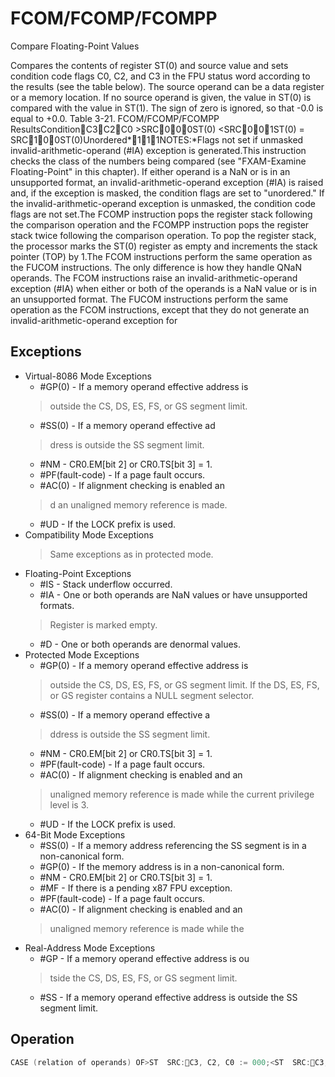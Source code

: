 # FCOM/FCOMP/FCOMPP

Compare Floating-Point Values

Compares the contents of register ST(0) and source value and sets condition code flags C0, C2, and C3 in the FPU status word according to the results (see the table below).
The source operand can be a data register or a memory location.
If no source operand is given, the value in ST(0) is compared with the value in ST(1).
The sign of zero is ignored, so that -0.0 is equal to +0.0.
Table 3-21.
 FCOM/FCOMP/FCOMPP ResultsConditionC3C2C0  >SRC000ST(0)  <SRC001ST(0) = SRC100ST(0)Unordered*111NOTES:*Flags not set if unmasked invalid-arithmetic-operand (#IA) exception is generated.This instruction checks the class of the numbers being compared (see "FXAM-Examine Floating-Point" in this chapter).
If either operand is a NaN or is in an unsupported format, an invalid-arithmetic-operand exception (#IA) is raised and, if the exception is masked, the condition flags are set to "unordered." If the invalid-arithmetic-operand exception is unmasked, the condition code flags are not set.The FCOMP instruction pops the register stack following the comparison operation and the FCOMPP instruction pops the register stack twice following the comparison operation.
To pop the register stack, the processor marks the ST(0) register as empty and increments the stack pointer (TOP) by 1.The FCOM instructions perform the same operation as the FUCOM instructions.
The only difference is how they handle QNaN operands.
The FCOM instructions raise an invalid-arithmetic-operand exception (#IA) when either or both of the operands is a NaN value or is in an unsupported format.
The FUCOM instructions perform the same operation as the FCOM instructions, except that they do not generate an invalid-arithmetic-operand exception for 

## Exceptions

- Virtual-8086 Mode Exceptions
  - #GP(0) - If a memory operand effective address is
  > outside the CS, DS, ES, FS, or GS segment limit.
  - #SS(0) - If a memory operand effective ad
  > dress is outside the SS segment limit.
  - #NM - CR0.EM[bit 2] or CR0.TS[bit 3] = 1.
  - #PF(fault-code) - If a page fault occurs.
  - #AC(0) - If alignment checking is enabled an
  > d an unaligned memory reference is made.
  - #UD - If the LOCK prefix is used.
- Compatibility Mode Exceptions
  > Same exceptions as in protected mode.
- Floating-Point Exceptions
  - #IS - Stack underflow occurred.
  - #IA - One or both operands are NaN values or have unsupported formats.
  > Register is marked empty.
  - #D - One or both operands are denormal values.
- Protected Mode Exceptions
  - #GP(0) - If a memory operand effective address is
  > outside the CS, DS, ES, FS, or GS segment limit.
  > If the DS, ES, FS, or GS register contains a NULL segment selector.
  - #SS(0) - If a memory operand effective a
  > ddress is outside the SS segment limit.
  - #NM - CR0.EM[bit 2] or CR0.TS[bit 3] = 1.
  - #PF(fault-code) - If a page fault occurs.
  - #AC(0) - If alignment checking is enabled and an
  > unaligned memory reference is made while the 
  > current privilege level is 3.
  - #UD - If the LOCK prefix is used.
- 64-Bit Mode Exceptions
  - #SS(0) - If a memory address referencing the SS segment is in a non-canonical form.
  - #GP(0) - If the memory address is in a non-canonical form.
  - #NM - CR0.EM[bit 2] or CR0.TS[bit 3] = 1.
  - #MF - If there is a pending x87 FPU exception.
  - #PF(fault-code) - If a page fault occurs.
  - #AC(0) - If alignment checking is enabled and an
  > unaligned memory reference is made while the 
- Real-Address Mode Exceptions
  - #GP - If a memory operand effective address is ou
  > tside the CS, DS, ES, FS, or GS segment limit.
  - #SS - If a memory operand effective address is outside the SS segment limit.

## Operation

```C
CASE (relation of operands) OF>ST  SRC:C3, C2, C0 := 000;<ST  SRC:C3, C2, C0 := 001;=ST  SRC:C3, C2, C0 := 100;ESAC;=IF ST(0) or SRC  NaN or unsupported formatTHEN #IA= 1IF FPUControlWord.IM THEN C3, C2, C0 := 111;FI;FI;= IF Instruction FCOMP THEN PopRegisterStack;FI;= IF Instruction FCOMPP THEN PopRegisterStack;PopRegisterStack;FI;FPU Flags AffectedC1Set to 0.C0, C2, C3See table on previous page.
```
